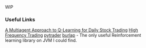 WIP

### Useful Links
[A Multiagent Approach to Q-Learning for Daily Stock Trading](https://www.semanticscholar.org/paper/A-Multiagent-Approach-to-Q-Learning-for-Daily-Lee-Park/992d9978e274a9475e5d6e6f44b81f6cebef1dcb/pdf)
[High Frequency Trading](http://eugenezhulenev.com/blog/2014/11/14/stock-price-prediction-with-big-data-and-machine-learning/)
[pytrader](https://github.com/owocki/pytrader)
[burlap](https://github.com/jmacglashan/burlap) - The only useful Reinforcement learning library on JVM I could find.